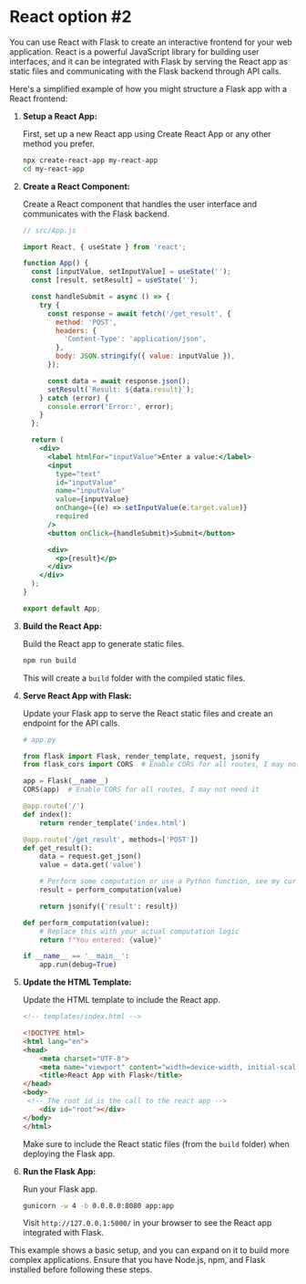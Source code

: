 # React option #2
You can use React with Flask to create an interactive frontend for your web application. React is a powerful JavaScript library for building user interfaces, and it can be integrated with Flask by serving the React app as static files and communicating with the Flask backend through API calls.

Here's a simplified example of how you might structure a Flask app with a React frontend:

1. **Setup a React App:**

   First, set up a new React app using Create React App or any other method you prefer.

   ```bash
   npx create-react-app my-react-app
   cd my-react-app
   ```

2. **Create a React Component:**

   Create a React component that handles the user interface and communicates with the Flask backend.

   ```jsx
   // src/App.js

   import React, { useState } from 'react';

   function App() {
     const [inputValue, setInputValue] = useState('');
     const [result, setResult] = useState('');

     const handleSubmit = async () => {
       try {
         const response = await fetch('/get_result', {
           method: 'POST',
           headers: {
             'Content-Type': 'application/json',
           },
           body: JSON.stringify({ value: inputValue }),
         });

         const data = await response.json();
         setResult(`Result: ${data.result}`);
       } catch (error) {
         console.error('Error:', error);
       }
     };

     return (
       <div>
         <label htmlFor="inputValue">Enter a value:</label>
         <input
           type="text"
           id="inputValue"
           name="inputValue"
           value={inputValue}
           onChange={(e) => setInputValue(e.target.value)}
           required
         />
         <button onClick={handleSubmit}>Submit</button>

         <div>
           <p>{result}</p>
         </div>
       </div>
     );
   }

   export default App;
   ```

3. **Build the React App:**

   Build the React app to generate static files.

   ```bash
   npm run build
   ```

   This will create a `build` folder with the compiled static files.

4. **Serve React App with Flask:**

   Update your Flask app to serve the React static files and create an endpoint for the API calls.

   ```python
   # app.py

   from flask import Flask, render_template, request, jsonify
   from flask_cors import CORS  # Enable CORS for all routes, I may not need it

   app = Flask(__name__)
   CORS(app)  # Enable CORS for all routes, I may not need it

   @app.route('/')
   def index():
       return render_template('index.html')

   @app.route('/get_result', methods=['POST'])
   def get_result():
       data = request.get_json()
       value = data.get('value')

       # Perform some computation or use a Python function, see my current app.js for implementations
       result = perform_computation(value)

       return jsonify({'result': result})

   def perform_computation(value):
       # Replace this with your actual computation logic
       return f"You entered: {value}"

   if __name__ == '__main__':
       app.run(debug=True)
   ```

5. **Update the HTML Template:**

   Update the HTML template to include the React app.

   ```html
   <!-- templates/index.html -->

   <!DOCTYPE html>
   <html lang="en">
   <head>
       <meta charset="UTF-8">
       <meta name="viewport" content="width=device-width, initial-scale=1.0">
       <title>React App with Flask</title>
   </head>
   <body>
    <!-- The root id is the call to the react app -->
       <div id="root"></div>
   </body>
   </html>
   ```

   Make sure to include the React static files (from the `build` folder) when deploying the Flask app.

6. **Run the Flask App:**

   Run your Flask app.

   ```bash
   gunicorn -w 4 -b 0.0.0.0:8080 app:app
   ```

   Visit `http://127.0.0.1:5000/` in your browser to see the React app integrated with Flask.

This example shows a basic setup, and you can expand on it to build more complex applications. Ensure that you have Node.js, npm, and Flask installed before following these steps.
